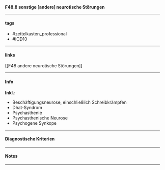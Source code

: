 __F48.8 sonstige [andere] neurotische Störungen__

___________________________________________
#### tags

- #zettelkasten_professional
- #ICD10 
___________________________________________
#### links

[[F48 andere neurotische Störungen]]

___________________________________________
#### Info
__Inkl.:__
- Beschäftigungsneurose, einschließlich Schreibkrämpfen  
- Dhat-Syndrom  
- Psychasthenie  
- Psychasthenische Neurose  
- Psychogene Synkope
___________________________________________
#### Diagnostische Kriterien

___________________________________________
#### Notes

___________________________________________

